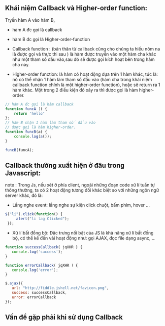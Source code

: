 ## Khái niệm Callback và Higher-order function:

Tryền hàm A vào hàm B,
- hàm A đc gọi là callback 
- hàm B đc gọi là Higher-order-function 

- Callback function : (bản thân từ callback cũng cho chúng ta hiểu nôm na là được gọi và thực thi sau ) 
là hàm được truyền vào một hàm cha khác như một tham số đầu vào,sau đó sẽ được gọi kích hoạt bên trong hàm cha này.

- Higher-order function: 
    là hàm có hoạt động dựa trên 1 hàm khác, tức là: nó có thể nhận 1 hàm làm tham số đầu vào
    (hàm cha trong khái niệm callback function chính là một higher-order function), 
    hoặc sẽ return ra 1 hàm khác. Một trong 2 điều kiện đó xảy ra thì được gọi là hàm higher-order.


```js
// hàm A đc gọi là hàm callback 
function funcA () {
    return 'hello'
};
// hàm B nhận 1 hàm làm tham số đầu vào
// được gọi là hàm higher-order.
function funcB(a) {
    console.log(a());
}

funcB(funcA);
```


## Callback thường xuất hiện ở đâu trong Javascript:

note : Trong Js, nếu xét ở phía client, ngoài những đoạn code xử lí tuần tự thông thường, ta có 2 hoạt động tương đối khác biệt so với những ngôn ngữ server khác, đó là:

- Lắng nghe event: lắng nghe sự kiện click chuột, bấm phím, hover ...
```js
$("li").click(function() {
     alert("li tag Clicked");
 });
```

- Xử lí bất đồng bộ: Đặc trưng nổi bật của JS là khả năng xử lí bất đồng bộ, 
        có thể kể đến vài hoạt động như: gọi AJAX, đọc file dạng async, …
```js
function successCallback( jqXHR ) {
   console.log('success');
}

function errorCallback( jqXHR ) {
   console.log('error');
}

$.ajax({
   url: "http://fiddle.jshell.net/favicon.png",
   success: successCallback,
   error: errorCallback
});
```

## Vấn đề gặp phải khi sử dụng Callback


